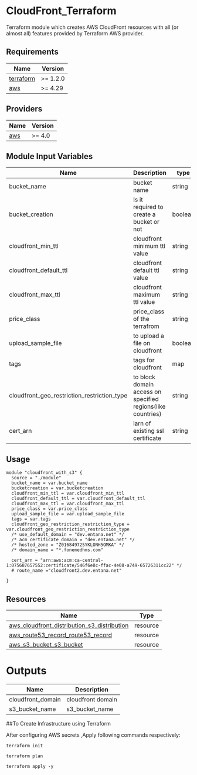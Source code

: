 # CloudFront_Terraform
Terraform module which creates AWS CloudFront resources with all (or almost all) features provided by Terraform AWS provider.

## Requirements

| Name | Version |
|------|---------|
| <a name="requirement_terraform"></a> [terraform](#requirement\_terraform) | >= 1.2.0 |
| <a name="requirement_aws"></a> [aws](#requirement\_aws) | >= 4.29 |

## Providers

| Name | Version |
|------|---------|
| <a name="provider_aws"></a> [aws](#provider\_aws) | >= 4.0 |


Module Input Variables
----------------------
  |Name                 | Description |                  type |
  | -------------                  | ------------- | -----------------|
| bucket_name                  | bucket name|string|
| bucket_creation        | Is it required to create a bucket or not | boolean|
| cloudfront_min_ttl        |  cloudfront minimum ttl value | string|
| cloudfront_default_ttl        |  cloudfront default ttl value|string|
| cloudfront_max_ttl        |  cloudfront maximum ttl value| string|
| price_class        | price_class of the terrafrom | string |
| upload_sample_file        | to upload a file on cloudfront |boolean|
| tags       | tags for cloudfront|map
| cloudfront_geo_restriction_restriction_type     | to block domain access on specified regions(like countries)|string|
| cert_arn      | larn of existing ssl certificate | string|


Usage
-----

```hcl
module "cloudfront_with_s3" {
  source = "./module"
  bucket_name = var.bucket_name
  bucketcreation = var.bucketcreation
  cloudfront_min_ttl = var.cloudfront_min_ttl
  cloudfront_default_ttl = var.cloudfront_default_ttl
  cloudfront_max_ttl = var.cloudfront_max_ttl
  price_class = var.price_class
  upload_sample_file = var.upload_sample_file
  tags = var.tags
  cloudfront_geo_restriction_restriction_type = var.cloudfront_geo_restriction_restriction_type
  /* use_default_domain = "dev.entana.net" */
  /* acm_certificate_domain = "dev.entana.net" */
  /* hosted_zone = "Z01684972SYKLONH5OMKA" */
  /* domain_name = "*.fonemedhms.com"
  
  cert_arn = "arn:aws:acm:ca-central-1:075687657552:certificate/546f6e8c-ffac-4e08-a749-65726311cc22" */
  # route_name ="cloudfront2.dev.entana.net"
  
}

```

## Resources

| Name | Type |
|------|------|
|[aws_cloudfront_distribution_s3_distribution](https://registry.terraform.io/providers/hashicorp/aws/latest/docs/resources/cloudfront_distribution)|resource|
|[aws_route53_record_route53_record](https://registry.terraform.io/providers/hashicorp/aws/latest/docs/resources/route53_record)|resource|
|[aws_s3_bucket_s3_bucket](https://registry.terraform.io/providers/hashicorp/aws/latest/docs/resources/s3_bucket)| resource|

Outputs
=======
|Name | Description|
|-----|------------|
|cloudfront_domain| cloudfront domain  |
 |s3_bucket_name| s3_bucket_name |

##To Create Infrastructure using Terraform


After configuring AWS secrets ,Apply following commands respectively:

`terraform init`

`terraform plan`

`terraform apply -y`
